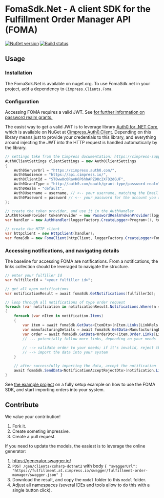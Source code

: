 # FomaSdk.Net - A client SDK for the Fulfillment Order Manager API (FOMA)

[![NuGet version](https://badge.fury.io/nu/Cimpress.Clients.Foma.svg)](https://badge.fury.io/nu/Cimpress.Clients.Foma)
[![Build status](https://ci.appveyor.com/api/projects/status/ydt8l4qn46v2ye1y/branch/master?svg=true)](https://ci.appveyor.com/project/thoean/fomasdk-net/branch/master)

## Usage

### Installation

The FomaSdk.Net is available on nuget.org. To use FomaSdk.net in your project, add a dependency to `Cimpress.Clients.Foma`.

### Configuration

Accessing FOMA requires a valid JWT.
See <a href="https://cimpress-support.atlassian.net/wiki/spaces/CI/pages/168001556/Password-Realm+Grants" target="_blank">for further information on password realm grants.</a>

The easist way to get a valid JWT is to leverage library <a href="https://github.com/Cimpress-MCP/auth0-aspnet-core/" target="_blank">Auth0 for .NET Core</a>, which is
available on NuGet at <a href="https://www.nuget.org/packages/Cimpress.Auth0.Client">Cimpress.Auth0.Client</a>. Depending on this library means just to provide your credentials
to this library, and everything around injecting the JWT into the HTTP request is handled automatically by the library.

```csharp
// settings take from the Cimpress documentation: https://cimpress-support.atlassian.net/wiki/spaces/CI/pages/168001556/Password-Realm+Grants
Auth0ClientSettings clientSettings = new Auth0ClientSettings
{
    Auth0ServerUrl = "https://cimpress.auth0.com/",
    Auth0Audience = "https://api.cimpress.io/",
    Auth0ClientId = "ST0wwOc0RavK6P6hhAPZ9Oc2XFD2dGUF",
    Auth0GrantType = "http://auth0.com/oauth/grant-type/password-realm",
    Auth0Realm = "default",
    Auth0Username = username, // <-- your username, matching the Email address you registered with MCP
    Auth0Password = password // <-- your password for the account you registered with in MCP
};

// create the token provider, and use it in the AuthHandler
IAuth0TokenProvider tokenProvider = new PasswordRealmTokenProvider(loggerFactory, clientSettings);
var handler = new AuthHandler(loggerFactory.CreateLogger<Program>(), tokenProvider);

// create the HTTP client
var httpClient = new HttpClient(handler);
var fomaSdk = new FomaClient(httpClient, loggerFactory.CreateLogger<FomaClient>());
```

### Accessing notifications, and navigating details

The baseline for accessing FOMA are notifications. From a notifications, the links collection should be leveraged to navigate the structure.

```csharp
// enter your fulfiller Id
var fulfillerId = "<your fulfiller id>";

// get all open notifications
var notificationResult = await fomaSdk.GetNotifications(fulfillerId);

// loop through all notifications of type order request
foreach (var notification in notificationResult.Notifications.Where(n => n.Type == "OrderRequest"))
{
	foreach (var nItem in notification.Items)
	{
		var item = await fomaSdk.GetData<ItemDto>(nItem.Links[LinkRels.Self].Href);
        var manufacturingDetails = await fomaSdk.GetData<ManufacturingDetailDto>(item.Links[LinkRels.ManufacturingDetails].Href);
        var order = await fomaSdk.GetData<OrderDto>(item.Order.Links[LinkRels.Self].Href);
		// ... potentially follow more links, depending on your needs
		
		// --> validate order to your needs; if it's invalid, reject the notification
		// --> import the data into your system
    }

	// after successfully importing the data, accept the notification
	await fomaSdk.SendData<NotificationAcceptRejectDto>(notification.Links[LinkRels.Accept].Href);
}
```

See <a href="src/Example">the example project</a> on a fully setup example on how to use the FOMA SDK, and start importing orders into your system.

## Contribute

We value your contribution!

1. Fork it.
1. Create someting impressive.
1. Create a pull request.

If you need to update the models, the easiest is to leverage the online generator:

1. https://generator.swagger.io/
1. `POST /gen/clients/csharp-dotnet2` with body `{ "swaggerUrl": "https://fulfillment.at.cimpress.io/swagger/fulfillment-order-manager/swagger.json" }`
1. Download the result, and copy the `model` folder to this `model` folder.
1. Adjust all namespaces (several IDEs and tools allow to do this with a single button click).
